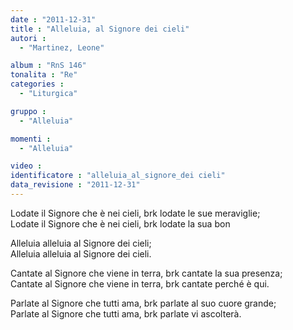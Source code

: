 ```yaml
---
date : "2011-12-31"
title : "Alleluia, al Signore dei cieli"
autori : 
  - "Martinez, Leone"

album : "RnS 146"
tonalita : "Re"
categories : 
  - "Liturgica"

gruppo : 
  - "Alleluia"

momenti : 
  - "Alleluia"

video : 
identificatore : "alleluia_al_signore_dei cieli"
data_revisione : "2011-12-31"
---
```

  
  
  
  
  
  
  
  
Lodate il Signore che è nei cieli, brk lodate le sue meraviglie;    
Lodate il Signore che è nei cieli, brk lodate la sua bon     
  
  
  
Alleluia alleluia al Signore dei cieli;  
Alleluia alleluia al Signore dei cieli.  
  
  
  
  
Cantate al Signore che viene in terra, brk cantate la sua presenza;  
Cantate al Signore che viene in terra, brk cantate perché è qui.  
  
  
  
  
Parlate al Signore che tutti ama, brk parlate al suo cuore grande;  
Parlate al Signore che tutti ama, brk parlate vi ascolterà.  
  
  
  

